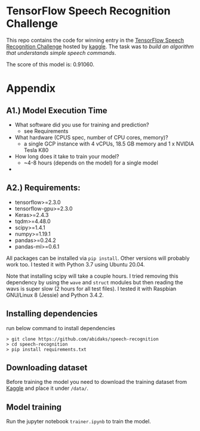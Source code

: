 # TensorFlow Speech Recognition Challenge
This repo contains the code for winning entry in the [TensorFlow Speech Recognition Challenge](https://www.kaggle.com/c/tensorflow-speech-recognition-challenge) hosted by [kaggle](https://www.kaggle.com). The task was to *build an algorithm that understands simple speech commands*.

The score of this model is: 0.91060.


# Appendix
##  A1.) Model Execution Time
- What software did you use for training and prediction?
  - see Requirements
- What hardware (CPUS spec, number of CPU cores, memory)?
  - a single GCP instance with 4 vCPUs, 18.5 GB memory and 
1 x NVIDIA Tesla K80
- How long does it take to train your model?
  - ~4-8 hours (depends on the model) for a single model
-


## A2.) Requirements:
- tensorflow>=2.3.0
- tensorflow-gpu>=2.3.0
- Keras>=2.4.3
- tqdm>=4.48.0
- scipy>=1.4.1
- numpy>=1.19.1
- pandas>=0.24.2
- pandas-ml>=0.6.1

All packages can be installed via `pip install`. Other versions will probably work too. I tested it with Python 3.7 using Ubuntu 20.04.

Note that installing scipy will take a couple hours. I tried removing this dependency by using the `wave` and `struct` modules but then reading the wavs is super slow (2 hours for all test files).
I tested it with Raspbian GNU/Linux 8 (Jessie) and Python 3.4.2.

## Installing dependencies

run below command to install dependencies
```
> git clone https://github.com/abidaks/speech-recognition
> cd speech-recognition
> pip install requirements.txt
```

## Downloading dataset
Before training the model you need to download the training dataset from [Kaggle](https://www.kaggle.com/c/tensorflow-speech-recognition-challenge/data?select=train.7z) and place it under `/data/`.


## Model training
Run the jupyter notebook `trainer.ipynb` to train the model.


